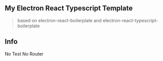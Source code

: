 ## My Electron React Typescript Template
> based on electron-react-boilerplate and electron-react-typescript-boilerplate
## Info
No Test 
No Router
